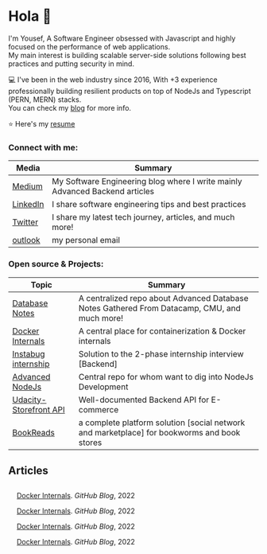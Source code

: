 <h1 align="left">Hola 👋</h1>

I'm Yousef, A Software Engineer obsessed with Javascript and highly focused on the performance of web applications. <br>
My main interest is building scalable server-side solutions following best practices and putting security in mind.

💻 I've been in the web industry since 2016, With +3 experience professionally building resilient products on top of NodeJs and Typescript (PERN, MERN) stacks.<br>
You can check my <a href="http://yousefmeska.tech/">blog</a> for more info.

:star: Here's my <a href="https://drive.google.com/file/d/1BJwwhnb7ewnmcInTG9Vgg1FjHX7vDHhe/view?usp=sharing">resume</a>

<!-- - 🎓 Computer Engineering @ <a href="http://www.menofia.edu.eg/fee/Home/en">Faculty of Electronics Engineering</a>
- ✍️ Technical Blogger @ <a href="https://hashnode.com/@meska54" target="_blank"><img alt="Hashnode" src="https://img.shields.io/badge/-Hashnode-2962FF?logo=hashnode" /></a>
- 🏃‍♂️ Passionate about Back-End Engineering and Software Architecture
- 💬 Ask me about Node, React or anything related to JS :D
- 🌱 I’m currently learning **Go** | **Distributed Systems** | ELK stack
- 📫 How to reach me: <a href="https://www.linkedin.com/in/yousef-meska/">Linked in</a> || <a href="https://twitter.com/meska54">Twitter </a>
- Other profiles: <a href="https://leetcode.com/yousef_meska/">Leetcode</a> || <a href="https://app.pluralsight.com/profile/yousef-meska">Pluralsight</a> || <a href="https://www.datacamp.com/profile/yousefmeska">Datacamp</a>
- ⚡ Fav quote:

> Everything comes down to Practice. -->

<h3 align="left">Connect with me:</h3>

| Media  | Summary |
| ------------- | ------------- |
| [Medium](https://meska54.medium.com/)  | My Software Engineering blog where I write mainly Advanced Backend articles   |
| [LinkedIn](https://www.linkedin.com/in/yousef-meska/)  | I share software engineering tips and best practices|
| [Twitter](https://twitter.com/meska54)  |  I share my latest tech journey, articles, and much more!  |
| [outlook](https://outlook.com) | my personal email |

<h3 align="left"> Open source & Projects:</h3>

| Topic  | Summary |
| ------------- | ------------- |
| [Database Notes](https://github.com/MrBomber0x001/db-notes) |A centralized repo about Advanced Database Notes Gathered From Datacamp, CMU, and much more!|
| [Docker Internals](https://github.com/MrBomber0x001/Docker-internals) | A central place for containerization & Docker internals |
|[Instabug internship](https://github.com/MrBomber0x001/instabug-intern-2022)  |Solution to the 2-phase internship interview [Backend]|
| [Advanced NodeJs](https://github.com/MrBomber0x001/node-advanced-concepts) | Central repo for whom want to dig into NodeJs Development|
| [Udacity-Storefront API](https://github.com/MrBomber0x001/Udacity-Storefront-api) |Well-documented Backend API for E-commerce|
| [BookReads](https://github.com/MrBomber0x001/BookReads) |a complete platform solution [social network and marketplace] for bookworms and book stores|

Articles
--------

<ul class="list" style="list-style-type: none;    margin: 5;    padding: 5;    display: grid;">
<li style="    padding: 2;    margin: 5;    display: block;    position: relative;    width: 100%;    height: fit-content;">
 <div class="link">
 <a href="https://www.yousefmeska.tech/">
  Docker Internals</a>.
  <i>GitHub Blog</i>, 2022
 </div>
</li>

<li style="    padding: 2;    margin: 5;    display: block;    position: relative;    width: 100%;    height: fit-content;">
 <div class="link">
 <a href="https://www.yousefmeska.tech/">
  Docker Internals</a>.
  <i>GitHub Blog</i>, 2022
 </div>
</li>

<li style="    padding: 2;    margin: 5;    display: block;    position: relative;    width: 100%;    height: fit-content;">
 <div class="link">
 <a href="https://www.yousefmeska.tech/">
  Docker Internals</a>.
  <i>GitHub Blog</i>, 2022
 </div>
</li>

<li style="    padding: 2;    margin: 5;    display: block;    position: relative;    width: 100%;    height: fit-content;">
 <div class="link">
 <a href="https://www.yousefmeska.tech/">
  Docker Internals</a>.
  <i>GitHub Blog</i>, 2022
 </div>
</li>

</ul>
<!-- 
<div align="center">
  <img
    src="https://cdn.jsdelivr.net/gh/devicons/devicon@latest/icons/html5/html5-plain.svg"
    width="60px"
  />&nbsp;&nbsp;&nbsp;&nbsp;&nbsp;

  - 🔥 [Transactions &amp; Concurrency control - Theory and Practice!](https://meska54.hashnode.dev/transactions-concurrency-control-theory-and-practice)
- 💯 [Triggers In-Depth  &lpar;Part 2&rpar;](https://meska54.hashnode.dev/triggers-in-depth-part-2)
- 💫 [How to handle T-SQL Errors Efficiently](https://meska54.hashnode.dev/how-to-handle-t-sql-errors-efficiently)
- 🌮 [How to Properly Optimize Triggers in T-SQL &lpar;part 3&rpar;](https://meska54.hashnode.dev/how-to-properly-optimize-triggers-in-t-sql-part-3)
- 🔥 [Trigger Management &amp; Optimization - Part 1](https://meska54.hashnode.dev/trigger-management-and-optimization-part-1)

  <img
    src="https://cdn.jsdelivr.net/gh/devicons/devicon@latest/icons/css3/css3-plain.svg"
    width="60px"
    />&nbsp;&nbsp;&nbsp;&nbsp;&nbsp;
  <img
    src="https://cdn.jsdelivr.net/gh/devicons/devicon@latest/icons/javascript/javascript-plain.svg"
    width="60px"
  />&nbsp;&nbsp;&nbsp;&nbsp;&nbsp;
  <img
    src="https://cdn.jsdelivr.net/gh/devicons/devicon@latest/icons/typescript/typescript-plain.svg"
    width="60px"
  />&nbsp;&nbsp;&nbsp;&nbsp;&nbsp;
  <img
    src="https://cdn.jsdelivr.net/gh/devicons/devicon@latest/icons/react/react-original.svg"
    width="60px"
  />&nbsp;&nbsp;&nbsp;&nbsp;&nbsp;
  <img
    src="https://cdn.jsdelivr.net/gh/devicons/devicon@latest/icons/redux/redux-original.svg"
    width="60px"
  />&nbsp;&nbsp;&nbsp;&nbsp;&nbsp;
 <br/>
   <img src="https://cdn.jsdelivr.net/gh/devicons/devicon/icons/nodejs/nodejs-original-wordmark.svg" width="60px"/>
 &nbsp;&nbsp;&nbsp;&nbsp;&nbsp;
 <img src="https://cdn.jsdelivr.net/gh/devicons/devicon/icons/mysql/mysql-original-wordmark.svg" width="60xp"/>
 &nbsp;&nbsp;&nbsp;&nbsp;&nbsp;
  <img src="https://cdn.jsdelivr.net/gh/devicons/devicon/icons/docker/docker-original-wordmark.svg" width="60px"/>
&nbsp;&nbsp;&nbsp;&nbsp;&nbsp;
  <img src="https://cdn.jsdelivr.net/gh/devicons/devicon/icons/graphql/graphql-plain-wordmark.svg" width="60px"/>
&nbsp;&nbsp;&nbsp;&nbsp;&nbsp;
 <img src="https://cdn.jsdelivr.net/gh/devicons/devicon/icons/postgresql/postgresql-original-wordmark.svg" width="60px"/>
&nbsp;&nbsp;&nbsp;&nbsp;&nbsp;
 <img src="https://cdn.jsdelivr.net/gh/devicons/devicon/icons/firebase/firebase-plain-wordmark.svg" width="60px"/>
 <br/>
 <img src="https://cdn.jsdelivr.net/gh/devicons/devicon/icons/nginx/nginx-original.svg" width="60px"/>
 &nbsp;&nbsp;&nbsp;&nbsp;&nbsp;
 <img src="https://cdn.jsdelivr.net/gh/devicons/devicon/icons/nestjs/nestjs-plain-wordmark.svg" width="60px" />
&nbsp;&nbsp;&nbsp;&nbsp;&nbsp;
<img src="https://cdn.jsdelivr.net/gh/devicons/devicon/icons/redis/redis-original-wordmark.svg" width="60px"/>
 &nbsp;&nbsp;&nbsp;&nbsp;&nbsp;
<img src="https://cdn.jsdelivr.net/gh/devicons/devicon/icons/amazonwebservices/amazonwebservices-original-wordmark.svg" width="60ox"/>
  &nbsp;&nbsp;&nbsp;&nbsp;&nbsp;
<img src="https://cdn.jsdelivr.net/gh/devicons/devicon/icons/circleci/circleci-plain-wordmark.svg" width="60px"/>
   &nbsp;&nbsp;&nbsp;&nbsp;&nbsp;
<img src="https://cdn.jsdelivr.net/gh/devicons/devicon/icons/jasmine/jasmine-plain-wordmark.svg" width="60px"/>

--------

<br>
<img src="https://github-readme-stats.vercel.app/api/top-langs/?username=mrbomber0x001&show_icons=true&theme=react&&hide_border=true&langs_count=8&layout=compact" />

</div> -->
<!-- 
<h3 align="left">Languages and Tools:</h3>
<p align="left"> <a href="https://www.gnu.org/software/bash/" target="_blank" rel="noreferrer"> <img src="https://www.vectorlogo.zone/logos/gnu_bash/gnu_bash-icon.svg" alt="bash" width="40" height="40"/> </a> <a href="https://www.cprogramming.com/" target="_blank" rel="noreferrer"> <img src="https://raw.githubusercontent.com/devicons/devicon/master/icons/c/c-original.svg" alt="c" width="40" height="40"/> </a> <a href="https://git-scm.com/" target="_blank" rel="noreferrer"> <img src="https://www.vectorlogo.zone/logos/git-scm/git-scm-icon.svg" alt="git" width="40" height="40"/> </a> <a href="https://www.linux.org/" target="_blank" rel="noreferrer"> <img src="https://raw.githubusercontent.com/devicons/devicon/master/icons/linux/linux-original.svg" alt="linux" width="40" height="40"/> </a> <a href="https://opencv.org/" target="_blank" rel="noreferrer"> <img src="https://www.vectorlogo.zone/logos/opencv/opencv-icon.svg" alt="opencv" width="40" height="40"/> </a> <a href="https://pandas.pydata.org/" target="_blank" rel="noreferrer"> <img src="https://raw.githubusercontent.com/devicons/devicon/2ae2a900d2f041da66e950e4d48052658d850630/icons/pandas/pandas-original.svg" alt="pandas" width="40" height="40"/> </a> <a href="https://www.postgresql.org" target="_blank" rel="noreferrer"> <img src="https://raw.githubusercontent.com/devicons/devicon/master/icons/postgresql/postgresql-original-wordmark.svg" alt="postgresql" width="40" height="40"/> </a> <a href="https://www.python.org" target="_blank" rel="noreferrer"> <img src="https://raw.githubusercontent.com/devicons/devicon/master/icons/python/python-original.svg" alt="python" width="40" height="40"/> </a> <a href="https://pytorch.org/" target="_blank" rel="noreferrer"> <img src="https://www.vectorlogo.zone/logos/pytorch/pytorch-icon.svg" alt="pytorch" width="40" height="40"/> </a> <a href="https://scikit-learn.org/" target="_blank" rel="noreferrer"> <img src="https://upload.wikimedia.org/wikipedia/commons/0/05/Scikit_learn_logo_small.svg" alt="scikit_learn" width="40" height="40"/> </a> <a href="https://seaborn.pydata.org/" target="_blank" rel="noreferrer"> <img src="https://seaborn.pydata.org/_images/logo-mark-lightbg.svg" alt="seaborn" width="40" height="40"/> </a> <a href="https://www.tensorflow.org" target="_blank" rel="noreferrer"> <img src="https://www.vectorlogo.zone/logos/tensorflow/tensorflow-icon.svg" alt="tensorflow" width="40" height="40"/> </a> </p> -->

